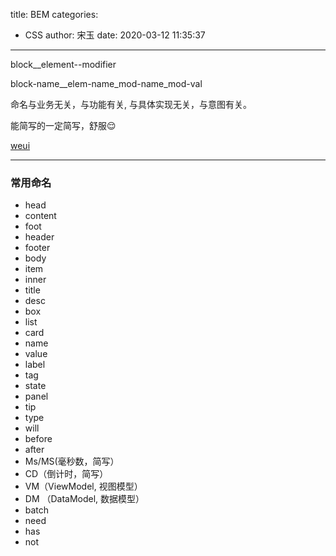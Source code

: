 title: BEM
categories:
 - CSS
author: 宋玉
date: 2020-03-12 11:35:37
---
block__element--modifier

block-name__elem-name_mod-name_mod-val

命名与业务无关，与功能有关, 与具体实现无关，与意图有关。

能简写的一定简写，舒服😌

[weui](https://weui.io/weui.css)

---



### 常用命名

- head
- content
- foot<br />
- header<br />
- footer<br />
- body<br />
- item<br />
- inner
- title
- desc
- box
- list
- card
- name
- value
- label
- tag
- state
- panel
- tip
- type
- will
- before
- after
- Ms/MS(毫秒数，简写）
- CD（倒计时，简写）
- VM（ViewModel, 视图模型）
- DM （DataModel, 数据模型）
- batch
- need
- has
- not
